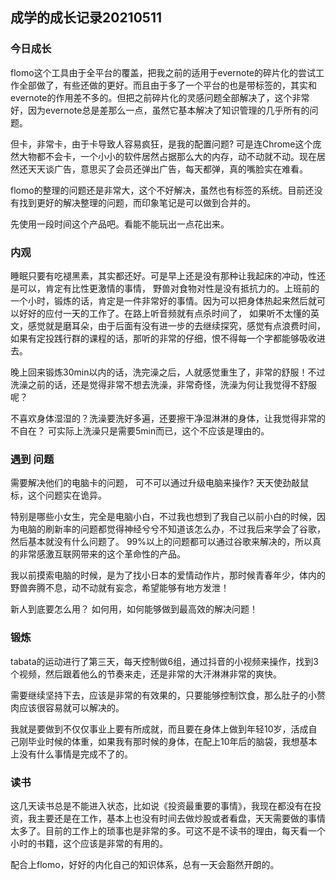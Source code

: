 ## 成学的成长记录20210511

###  今日成长

flomo这个工具由于全平台的覆盖，把我之前的适用于evernote的碎片化的尝试工作全部做了，有些还做的更好。而且由于多了一个平台的也是带标签的，其实和evernote的作用差不多的。但把之前碎片化的灵感问题全部解决了，这个非常好，因为evernote总是差那么一点，虽然它基本解决了知识管理的几乎所有的问题。

但卡，非常卡，由于卡导致人容易疯狂，是我的配置问题? 可是连Chrome这个庞然大物都不会卡，一个小小的软件居然占据那么大的内存，动不动就不动。现在居然还天天谈广告，意思买了会员还弹出广告，每天都弹，真的嘴脸实在难看。

flomo的整理的问题还是非常大，这个不好解决，虽然也有标签的系统。目前还没有找到更好的解决整理的问题，而印象笔记是可以做到合并的。

先使用一段时间这个产品吧。看能不能玩出一点花出来。

### 内观

睡眠只要有吃褪黑素，其实都还好。可是早上还是没有那种让我起床的冲动，性还是可以，肯定有比性更激情的事情， 野兽对食物对性是没有抵抗力的。上班前的一个小时，锻炼的话，肯定是一件非常好的事情。因为可以把身体热起来然后就可以好好的应付一天的工作了。在路上听音频就有点杀时间了， 如果听不太懂的英文，感觉就是磨耳朵，由于后面有没有进一步的去继续探究，感觉有点浪费时间，如果有定投践行群的课程的话，那听的非常的仔细，恨不得每一个字都能够吸收进去。

晚上回来锻炼30min以内的话，洗完澡之后，人就感觉重生了，非常的舒服！不过洗澡之前的话，还是觉得非常不想去洗澡，非常奇怪，洗澡为何让我觉得不舒服呢？

不喜欢身体湿湿的？洗澡要洗好多遍，还要擦干净湿淋淋的身体，让我觉得非常的不自在？ 可实际上洗澡只是需要5min而已，这个不应该是理由的。

### 遇到 问题

需要解决他们的电脑卡的问题， 可不可以通过升级电脑来操作? 天天使劲敲鼠标，这个问题实在诡异。

特别是哪些小女生，完全是电脑小白，不过我也想到了我自己以前小白的时候，因为电脑的刷新率的问题都觉得神经兮兮不知道该怎么办，不过我后来学会了谷歌，然后基本就没有什么问题了。 99%以上的问题都可以通过谷歌来解决的，所以真的非常感激互联网带来的这个革命性的产品。

我以前摸索电脑的时候，是为了找小日本的爱情动作片，那时候青春年少，体内的野兽奔腾不息，动不动就有妄念，希望能够有地方发泄！

新人到底要怎么用？ 如何用，如何能够做到最高效的解决问题！

### 锻炼

tabata的运动进行了第三天，每天控制做6组，通过抖音的小视频来操作，找到3个视频，然后跟着他么的节奏来走，还是非常的大汗淋淋非常的爽快。

需要继续坚持下去，应该是非常的有效果的，只要能够控制饮食，那么肚子的小赘肉应该很容易就可以解决的。

我就是要做到不仅仅事业上要有所成就，而且要在身体上做到年轻10岁，活成自己刚毕业时候的体重，如果我有那时候的身体，在配上10年后的脑袋，我想基本上没有什么事情是完成不了的。

### 读书

这几天读书总是不能进入状态，比如说《投资最重要的事情》，我现在都没有在投资，我主要还是在工作，基本上也没有时间去做炒股或者看盘，天天需要做的事情太多了。目前的工作上的琐事也是非常的多。可这不是不读书的理由，每天看一个小时的书籍，这个应该是非常的有用的。

配合上flomo，好好的内化自己的知识体系，总有一天会豁然开朗的。